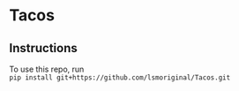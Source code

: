 # Tacos

## Instructions 

To use this repo, run   
`pip install git+https://github.com/lsmoriginal/Tacos.git`
